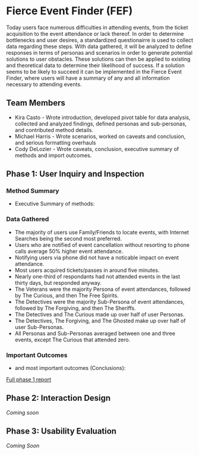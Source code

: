 # Fierce Event Finder (FEF)

Today users face numerous difficulties in attending events, from the ticket acquisition to the event attendance or lack thereof. In order to determine bottlenecks and user desires, a standardized questionairre is used to collect data regarding these steps. With data gathered, it will be analyzed to define responses in terms of personas and scenarios in order to generate potential solutions to user obstacles. These solutions can then be applied to existing and theoretical data to determine their likelihood of success. If a solution seems to be likely to succeed it can be implemented in the Fierce Event Finder, where users will have a summary of any and all information necessary to attending events.

## Team Members

* Kira Casto - Wrote introduction, developed pivot table for data analysis, collected and analyzed findings, defined personas and sub-personas, and contributed method details.
* Michael Harris - Wrote scenarios, worked on caveats and conclusion, and serious formatting overhauls
* Cody DeLozier - Wrote caveats, conclusion, executive summary of methods and import outcomes.

## Phase 1: User Inquiry and Inspection

### Method Summary
* Executive Summary of methods:


### Data Gathered
* The majority of users use Family/Friends to locate events, with Internet Searches being the second most preferred.
* Users who are notified of event cancellation without resorting to phone calls average 50% higher event attendance.
* Notifying users via phone did not have a noticable impact on event attendance.
* Most users acquired tickets/passes in around five minutes.
* Nearly one-third of respondants had not attended events in the last thirty days, but responded anyway.
* The Veterans were the majority Persona of event attendances, followed by The Curious, and then The Free Spirits.
* The Detectives were the majority Sub-Persona of event attendances, followed by The Forgiving, and then The Sheriffs.
* The Detectives and The Curious made up over half of user Personas.
* The Detectives, The Forgiving, and The Ghosted make up over half of user Sub-Personas.
* All Personas and Sub-Personas averaged between one and three events, except The Curious that attended zero.

### Important Outcomes
* and most important outcomes (Conclusions):


[Full phase 1 report](phase1/)

## Phase 2: Interaction Design

*Coming soon*

## Phase 3: Usability Evaluation

*Coming Soon*
